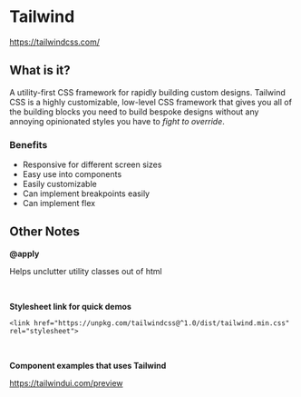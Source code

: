 # Tailwind

https://tailwindcss.com/

## What is it?
A utility-first CSS framework for
rapidly building custom designs.
Tailwind CSS is a highly customizable, low-level CSS framework that gives you all of the building blocks you need to build bespoke designs without any annoying opinionated styles you have to *fight to override*.

### Benefits
- Responsive for different screen sizes
- Easy use into components
- Easily customizable
- Can implement breakpoints easily
- Can implement flex


## Other Notes

**@apply**

Helps unclutter utility classes out of html

<br>

**Stylesheet link for quick demos**

```
<link href="https://unpkg.com/tailwindcss@^1.0/dist/tailwind.min.css" rel="stylesheet">
```

<br>

**Component examples that uses Tailwind**

https://tailwindui.com/preview
